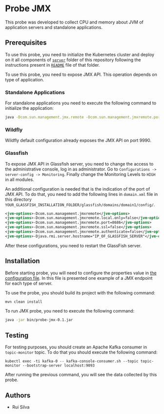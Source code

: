 # Probe JMX

This probe was developed to collect CPU and memory about JVM of application servers and standalone applications.

## Prerequisites

To use this probe, you need to initialize the Kubernetes cluster and deploy on it all components of [`server`](https://github.com/eubr-atmosphere/tma-framework-m/tree/master/development/server) folder of this repository following the instructions present in [`README`](https://github.com/eubr-atmosphere/tma-framework-m/tree/master/development/server/README.md) file of that folder.

To use this probe, you need to expose JMX API. This operation depends on type of application.

### Standalone Applications

For standalone applications you need to execute the following command to initialize the application:

```sh
java -Dcom.sun.management.jmx.remote -Dcom.sun.management.jmxremote.port=8008 -Dcom.sun.management.jmxremote.authenticate=false -Dcom.sun.management.jmxremote.ssl=false -jar "JAR NAME".
```

### Wildfly

Wildfly default configuration already exposes the JMX API on port 9990.

### Glassfish

To expose JMX API in Glassfish server, you need to change the access to the administrative console, log in as administrator. Go to `Configurations -> server-config -> Monitoring`.
Finally change the Monitoring Levels to `HIGH` in all modules.

An additional configuration is needed that is the indication of the port of JMX API. To do that, you need to add the following lines in `domain.xml` file in this directory `YOUR_GLASSFISH_INSTALLATION_FOLDER/glassfish/domains/domain1/config/`.

```xml
<jvm-options>-Dcom.sun.management.jmxremote</jvm-options>
<jvm-options>-Dcom.sun.management.jmxremote.local.only=false</jvm-options>
<jvm-options>-Dcom.sun.management.jmxremote.port=8686</jvm-options>
<jvm-options>-Dcom.sun.management.jmxremote.ssl=false</jvm-options>
<jvm-options>-Dcom.sun.management.jmxremote.authenticate=false</jvm-options>
<jvm-options>-Djava.rmi.server.hostname="IP_OF_GLASSFISH_SERVER"</jvm-options>
```

After these configurations, you need to restart the GlassFish server.

## Installation

Before starting probe, you will need to configure the properties value in [the configuration file](https://github.com/eubr-atmosphere/tma-framework-m/blob/master/development/probes/probe-k8s-metrics-server/src/main/resources/environment.properties). In this file is presented one example of a JMX endpoint for each type of server.

To use the probe, you should build its project with the following command:

```sh
mvn clean install
```

To run JMX probe, you need to execute the following command:

```sh
java -jar bin/probe-jmx-0.1.jar
```

## Testing
For testing purposes, you should create an Apache Kafka consumer in `topic-monitor` topic. To do that you should execute the following command:

```
kubectl exec -ti kafka-0 -- kafka-console-consumer.sh --topic topic-monitor --bootstrap-server localhost:9093
```

After running the previous command, you will see the data collected by this probe.

## Authors
* Rui Silva
